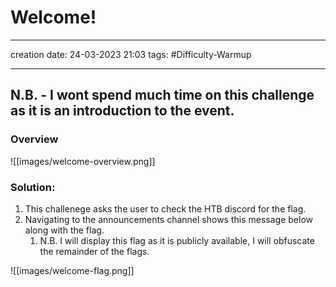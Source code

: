 # Welcome!
---
creation date:  24-03-2023  21:03
tags: #Difficulty-Warmup
___
## N.B. - I wont spend much time on this challenge as it is an introduction to the event.

### Overview

![[images/welcome-overview.png]]

### Solution:

1. This challenege asks the user to check the HTB discord for the flag.
2. Navigating to the announcements channel shows this message below along with the flag.
	1. N.B. I will display this flag as it is publicly available, I will obfuscate the remainder of the flags.

![[images/welcome-flag.png]]
